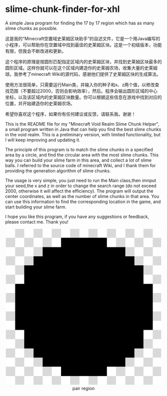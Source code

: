 # slime-chunk-finder-for-xhl
A simple Java program for finding the 17 by 17 region which has as many slime chunks as possible.

这是我的“Minecraft空置域史莱姆区块助手”的自述文件，它是一个用Java编写的小程序，可以帮助你在空置域中找到最佳的史莱姆区块。这是一个初级版本，功能有限，但我会不断改进和更新。

这个程序的原理是按圆形匹配指定区域内的史莱姆区块，并找到史莱姆区块最多的圆形区域。这样你就可以在这个区域内建造你的史莱姆农场，收集大量的史莱姆球。我参考了minecraft Wiki的源代码，感谢他们提供了史莱姆区块的生成算法。

使用方法很简单，只需要运行Main类，并输入你的种子和x、z两个值，以修改查找范围（不要超过2000，否则会影响效率），然后。程序会输出圆形区域的中心坐标，以及该区域内的史莱姆区块数量。你可以根据这些信息在游戏中找到对应的位置，并开始建造你的史莱姆农场。

希望你喜欢这个程序，如果你有任何建议或反馈，请联系我。谢谢！

This is the README file for my "Minecraft Void Realm Slime Chunk Helper", a small program written in Java that can help you find the best slime chunks in the void realm. This is a preliminary version, with limited functionality, but I will keep improving and updating it.

The principle of this program is to match the slime chunks in a specified area by a circle, and find the circular area with the most slime chunks. This way you can build your slime farm in this area, and collect a lot of slime balls. I referred to the source code of minecraft Wiki, and I thank them for providing the generation algorithm of slime chunks.

The usage is very simple, you just need to run the Main class,then imnput your seed,the x and z in order to change the search range (do not exceed 2000, otherwise it will affect the efficiency). The program will output the center coordinates, as well as the number of slime chunks in that area. You can use this information to find the corresponding location in the game, and start building your slime farm.

I hope you like this program, if you have any suggestions or feedback, please contact me. Thank you!

<div align="center"> <img src="./ReadmeSrc/Img_chunkpair.png" width = 500 height = 500 /> </div>
<div style="text-align: center;">pair region</div>